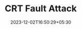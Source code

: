 ---
weight: 999
title: "CRT Fault Attack"
description: ""
icon: "article"
date: "2023-12-02T16:50:29+05:30"
lastmod: "2023-12-02T16:50:29+05:30"
draft: true
toc: true
---